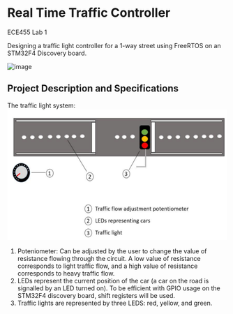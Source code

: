 # Real Time Traffic Controller 
ECE455 Lab 1

Designing a traffic light controller for a 1-way street using FreeRTOS on an STM32F4 Discovery board.

![image](./Documents/real-time-traffic-controller.gif)

## Project Description and Specifications

The traffic light system:
![image](./Documents/traffic-light-example.png)

1. Poteniometer: Can be adjusted by the user to change the value of resistance flowing through the circuit. A low value of resistance corresponds to light traffic flow, and a high value of resistance corresponds to heavy traffic flow.
2. LEDs represent the current position of the car (a car on the road is signalled by an LED turned on). To be efficient with GPIO usage on the STM32F4 discovery board, shift registers will be used.
3. Traffic lights are represented by three LEDS: red, yellow, and green. 
